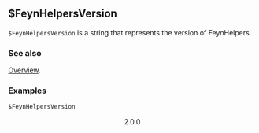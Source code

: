 ## $FeynHelpersVersion

`$FeynHelpersVersion` is a string that represents the version of FeynHelpers.

### See also

[Overview](Extra/FeynCalc.md).

### Examples

```mathematica
$FeynHelpersVersion
```

$$\text{2.0.0}$$